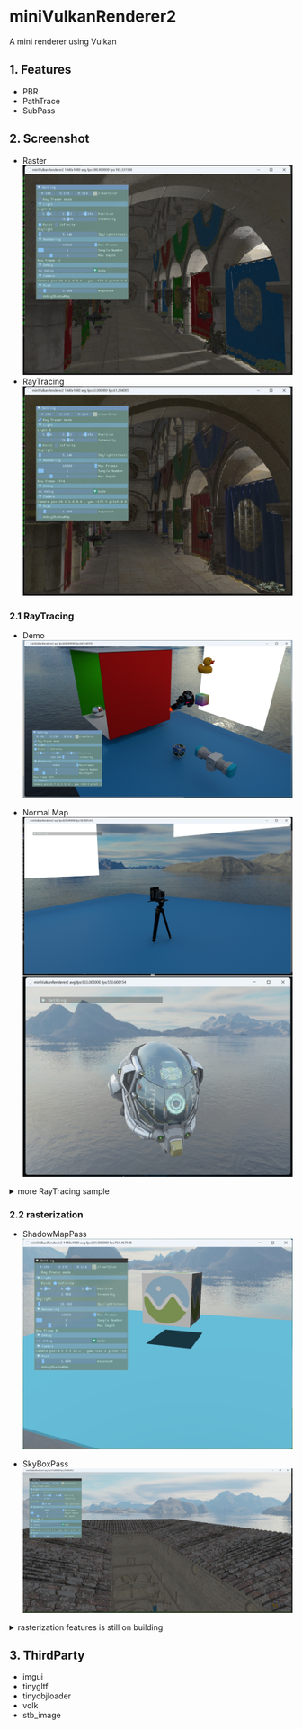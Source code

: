 # miniVulkanRenderer2
 A mini renderer using Vulkan
 ## 1. Features
 * PBR
 * PathTrace
 * SubPass
 ## 2. Screenshot
* Raster
![raster](assets/screenshot/shadowMappingPoint_raster.png)
* RayTracing
![raytracing](assets/screenshot/shadowMappingPoint_raytracing.png)



 ### 2.1 RayTracing
* Demo
![demo](assets/screenshot/sceneDemo.png)

* Normal Map 
![Noraml Map](assets/screenshot/normalMap.png)
![Emission1](assets/screenshot/emssion1.png)
 <details> 
<summary>more RayTracing sample </summary>


* Emission 
![Emission](assets/screenshot/emssion.png)
![Emission1](assets/screenshot/emssion1.png)
* Alpha Test
![Alpha Test](assets/screenshot/alphaTest.png)
* MetalRoughSpheres
![MetalRough](assets/screenshot/metal_roughness.png)
* Normal Tangent Test
![NormalTangent](assets/screenshot/NormalTangent.png)
![NormalTangent1](assets/screenshot/NormalTangent1.png)
* HDR
![sponaz](assets/screenshot/sponza.png)
![hdrOn](assets/screenshot/hdr.png)

 </details> 

### 2.2 rasterization

* ShadowMapPass
![shadowMap](assets/screenshot/shadowMap.png)

* SkyBoxPass
![skyBOxPass](assets/screenshot/skylightPass.png)

 <details> 
<summary>rasterization features is still on building</summary>

![sponaz](assets/screenshot/raster.png)
 </details> 
 
## 3. ThirdParty
* imgui
* tinygltf
* tinyobjloader
* volk
* stb_image
